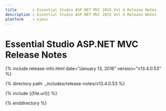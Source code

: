```yaml
---
title       : Essential Studio ASP.NET MVC 2015 Vol 4 Release Notes
description : Essential Studio ASP.NET MVC 2015 Vol 4 Release Notes
platform    : ejmvc
---
```


# Essential Studio ASP.NET MVC Release Notes

{% include release-info.html date="January 13, 2016" version="v13.4.0.53" %} 

{% directory path: _includes/release-notes/v13.4.0.53 %}

{% include {{file.url}} %}

{% enddirectory %}